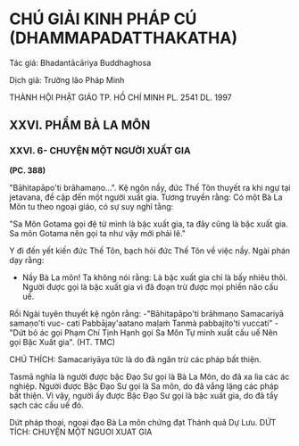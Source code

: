 # CHÚ GIẢI KINH PHÁP CÚ (DHAMMAPADATTHAKATHA)

Tác giả: Bhadantācāriya Buddhaghosa

Dịch giả: Trưởng lão Pháp Minh

THÀNH HỘI PHẬT GIÁO TP. HỒ CHÍ MINH
PL. 2541 DL. 1997

## XXVI. PHẨM BÀ LA MÔN

### XXVI. 6- CHUYỆN MỘT NGƯỜI XUẤT GIA

**(PC. 388)**

"Bāhitapāpo'ti brāhamaṇo...". Kệ ngôn nầy, đức Thế Tôn thuyết ra khi ngự tại jetavana, đề cập đến một người xuất gia. Tương truyền rằng: Có một Bà La Môn tu theo ngoại giáo, có sự suy nghĩ tằng:

"Sa Môn Gotama gọi đệ tử mình là bậc xuất gia, ta đây cũng là bậc xuất gia. Sa môn Gotama nên gọi ta như vậy mới phải lẽ."

Y đi đến yết kiến đức Thế Tôn, bạch hỏi đức Thế Tôn về việc nầy. Ngài phán dạy rằng:

- Nầy Bà La môn! Ta không nói rằng: Là bậc xuất gia chỉ là bấy nhiêu thôi. Người được gọi là bậc xuất gia vì đã đoạn trừ được mọi phiền não cấu uế.

Rồi Ngài tuyên thuyết kệ ngôn rằng: -"Bāhitapāpo'ti brāhmaṇo
Samacariyā samaṇo'ti vuc- cati
Pabbājay'aatano maḷaṁ
Tanmà pabbajito'ti vuccati" -"Dứt bỏ ác gọi Phạm Chí
Tịnh Hạnh gọi Sa Môn
Tự mình xuất cấu uế
Nên gọi Bậc Xuất gia". (HT. TMC)

CHÚ THÍCH:
Samacariyāya tức là do đã ngăn trừ các pháp bất thiện.

Tasmā nghĩa là người được bậc Đạo Sư gọi là Bà La Môn, do đã xa lìa các ác nghiệp. Người được Bậc Đạo Sư gọi là Sa môn, do đã vắng lặng các pháp bất thiện. Vì vậy, người ấy được Bậc Đạo
Sư gọi là bậc xuất gia, do đã tẩy sạch các cấu uế đó.

Dứt pháp thoại, ngoại đạo Bà La môn chứng đạt Thánh quả Dự Lưu.
DỨT TÍCH: CHUYỆN MỘT NGUOI XUAT GIA
